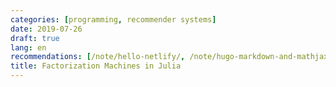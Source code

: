 ```yaml
---
categories: [programming, recommender systems]
date: 2019-07-26
draft: true
lang: en
recommendations: [/note/hello-netlify/, /note/hugo-markdown-and-mathjax/, /note/issue-driven/]
title: Factorization Machines in Julia
---
```


